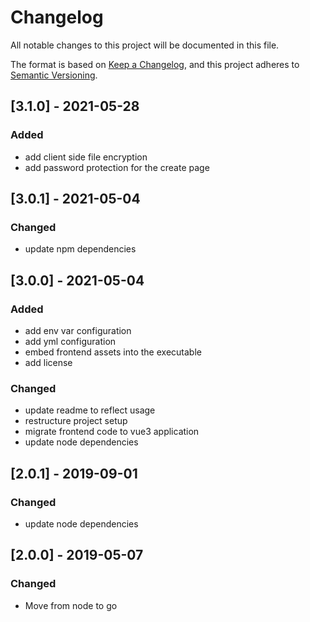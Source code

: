 # Changelog
All notable changes to this project will be documented in this file.

The format is based on [Keep a Changelog](https://keepachangelog.com/en/1.0.0/),
and this project adheres to [Semantic Versioning](https://semver.org/spec/v2.0.0.html).

## [3.1.0] - 2021-05-28

### Added
- add client side file encryption
- add password protection for the create page

## [3.0.1] - 2021-05-04

### Changed
- update npm dependencies

## [3.0.0] - 2021-05-04

### Added
- add env var configuration
- add yml configuration
- embed frontend assets into the executable
- add license

### Changed
- update readme to reflect usage
- restructure project setup
- migrate frontend code to vue3 application
- update node dependencies

## [2.0.1] - 2019-09-01

### Changed
- update node dependencies

## [2.0.0] - 2019-05-07

### Changed
- Move from node to go
